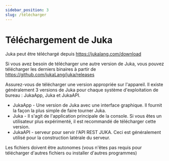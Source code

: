 ```yaml
---
sidebar_position: 3
slug: /télécharger
---
```


# Téléchargement de Juka

Juka peut être téléchargé depuis https://jukalang.com/download

Si vous avez besoin de télécharger une autre version de Juka, vous pouvez télécharger les derniers binaires à partir de https://github.com/jukaLang/juka/releases

Assurez-vous de télécharger une version appropriée sur l'appareil. Il existe généralement 3 versions de Juka pour chaque système d'exploitation de bureau : JukaApp, Juka et JukaAPI.

- JukaApp - Une version de Juka avec une interface graphique. Il fournit la façon la plus simple de faire tourner Juka.
- Juka - Il s'agit de l'application principale de la console. Si vous êtes un utilisateur plus expérimenté, il est recommandé de télécharger cette version.
- JukaAPI - serveur pour servir l'API REST JUKA. Ceci est généralement utilisé pour la construction latérale du serveur.

Les fichiers doivent être autonomes (vous n'êtes pas requis pour télécharger d'autres fichiers ou installer d'autres programmes)

